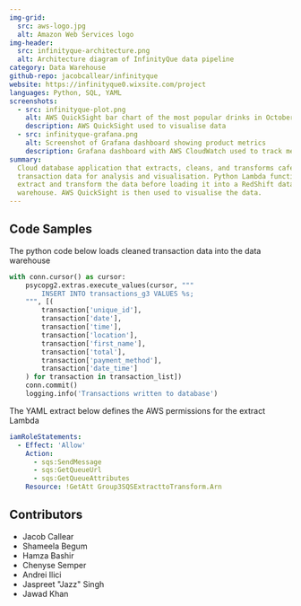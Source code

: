 ```yaml
---
img-grid:
  src: aws-logo.jpg
  alt: Amazon Web Services logo
img-header:
  src: infinityque-architecture.png
  alt: Architecture diagram of InfinityQue data pipeline
category: Data Warehouse
github-repo: jacobcallear/infinityque
website: https://infinityque0.wixsite.com/project
languages: Python, SQL, YAML
screenshots:
  - src: infinityque-plot.png
    alt: AWS QuickSight bar chart of the most popular drinks in October
    description: AWS QuickSight used to visualise data
  - src: infinityque-grafana.png
    alt: Screenshot of Grafana dashboard showing product metrics
    description: Grafana dashboard with AWS CloudWatch used to track metrics
summary:
  Cloud database application that extracts, cleans, and transforms cafe
  transaction data for analysis and visualisation. Python Lambda functions
  extract and transform the data before loading it into a RedShift data
  warehouse. AWS QuickSight is then used to visualise the data.
---
```


## Code Samples

The python code below loads cleaned transaction data into the data warehouse

```python
with conn.cursor() as cursor:
    psycopg2.extras.execute_values(cursor, """
        INSERT INTO transactions_g3 VALUES %s;
    """, [(
        transaction['unique_id'],
        transaction['date'],
        transaction['time'],
        transaction['location'],
        transaction['first_name'],
        transaction['total'],
        transaction['payment_method'],
        transaction['date_time']
    ) for transaction in transaction_list])
    conn.commit()
    logging.info('Transactions written to database')
```

The YAML extract below defines the AWS permissions for the extract Lambda

```yaml
iamRoleStatements:
  - Effect: 'Allow'
    Action:
      - sqs:SendMessage
      - sqs:GetQueueUrl
      - sqs:GetQueueAttributes
    Resource: !GetAtt Group3SQSExtracttoTransform.Arn
```

## Contributors

- Jacob Callear
- Shameela Begum
- Hamza Bashir
- Chenyse Semper
- Andrei Ilici
- Jaspreet "Jazz" Singh
- Jawad Khan
